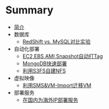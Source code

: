 # Summary

* [简介](README.md)
* 数据库
  * [RedShift vs. MySQL对比实验](RedShift_MySQL.md)
* 自动化部署    
  * [EC2,EBS,AMI,Snapshot自动打Tag](EC2_Auto_Tag.md)
  * [MongoDB快速部署](MangoDB.md)
  * [利用S3FS自建NFS](S3fs.md)
* 虚拟映像
  * [利用SMS&VM-Import迁移VM](SMS_vm-import.md)
* 部署服务
  * [在国内为海外IP部署服务](ByPassICP.md)
